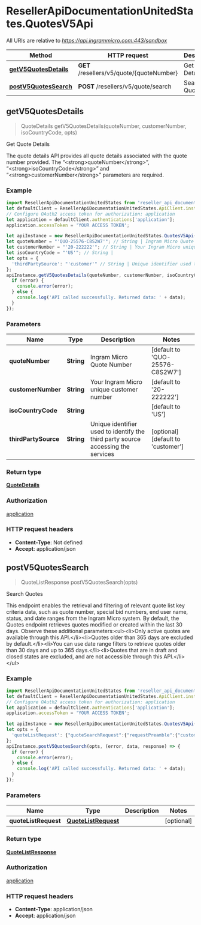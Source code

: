 # ResellerApiDocumentationUnitedStates.QuotesV5Api

All URIs are relative to *https://api.ingrammicro.com:443/sandbox*

Method | HTTP request | Description
------------- | ------------- | -------------
[**getV5QuotesDetails**](QuotesV5Api.md#getV5QuotesDetails) | **GET** /resellers/v5/quote/{quoteNumber} | Get Quote Details
[**postV5QuotesSearch**](QuotesV5Api.md#postV5QuotesSearch) | **POST** /resellers/v5/quote/search | Search Quotes



## getV5QuotesDetails

> QuoteDetails getV5QuotesDetails(quoteNumber, customerNumber, isoCountryCode, opts)

Get Quote Details

The quote details API provides all quote details associated with the quote number provided.   The “&lt;strong&gt;quoteNumber&lt;/strong&gt;”, “&lt;strong&gt;isoCountryCode&lt;/strong&gt;” and “&lt;strong&gt;customerNumber&lt;/strong&gt;” parameters are required.

### Example

```javascript
import ResellerApiDocumentationUnitedStates from 'reseller_api_documentation_united_states';
let defaultClient = ResellerApiDocumentationUnitedStates.ApiClient.instance;
// Configure OAuth2 access token for authorization: application
let application = defaultClient.authentications['application'];
application.accessToken = 'YOUR ACCESS TOKEN';

let apiInstance = new ResellerApiDocumentationUnitedStates.QuotesV5Api();
let quoteNumber = "'QUO-25576-C8S2W7'"; // String | Ingram Micro Quote Number
let customerNumber = "'20-222222'"; // String | Your Ingram Micro unique customer number
let isoCountryCode = "'US'"; // String | 
let opts = {
  'thirdPartySource': "'customer'" // String | Unique identifier used to identify the third party source accessing the services
};
apiInstance.getV5QuotesDetails(quoteNumber, customerNumber, isoCountryCode, opts, (error, data, response) => {
  if (error) {
    console.error(error);
  } else {
    console.log('API called successfully. Returned data: ' + data);
  }
});
```

### Parameters


Name | Type | Description  | Notes
------------- | ------------- | ------------- | -------------
 **quoteNumber** | **String**| Ingram Micro Quote Number | [default to &#39;QUO-25576-C8S2W7&#39;]
 **customerNumber** | **String**| Your Ingram Micro unique customer number | [default to &#39;20-222222&#39;]
 **isoCountryCode** | **String**|  | [default to &#39;US&#39;]
 **thirdPartySource** | **String**| Unique identifier used to identify the third party source accessing the services | [optional] [default to &#39;customer&#39;]

### Return type

[**QuoteDetails**](QuoteDetails.md)

### Authorization

[application](../README.md#application)

### HTTP request headers

- **Content-Type**: Not defined
- **Accept**: application/json


## postV5QuotesSearch

> QuoteListResponse postV5QuotesSearch(opts)

Search Quotes

This endpoint enables the retrieval and filtering of relevant quote list key criteria data, such as quote number, special bid numbers, end user name, status, and date ranges from the Ingram Micro system. By default, the Quotes endpoint retrieves quotes modified or created within the last 30 days.   Observe these additional parameters:&lt;ul&gt;&lt;li&gt;Only active quotes are available through this API.&lt;/li&gt;&lt;li&gt;Quotes older than 365 days are excluded by default.&lt;/li&gt;&lt;li&gt;You can use date range filters to retrieve quotes older than 30 days and up to 365 days.&lt;/li&gt;&lt;li&gt;Quotes that are in draft and closed states are excluded, and are not accessible through this API.&lt;/li&gt;&lt;/ul&gt;

### Example

```javascript
import ResellerApiDocumentationUnitedStates from 'reseller_api_documentation_united_states';
let defaultClient = ResellerApiDocumentationUnitedStates.ApiClient.instance;
// Configure OAuth2 access token for authorization: application
let application = defaultClient.authentications['application'];
application.accessToken = 'YOUR ACCESS TOKEN';

let apiInstance = new ResellerApiDocumentationUnitedStates.QuotesV5Api();
let opts = {
  'quoteListRequest': {"quoteSearchRequest":{"requestPreamble":{"customerNumber":"20-222222","customerContact":"customer@im.com","isoCountryCode":"US"},"retrieveQuoteRequest":{"fromDate":"2019-08-01","toDate":"2019-11-01","pageIndex":1,"recordsPerPage":5,"sorting":"desc","sortingColumnName":"createdon","thirdPartySource":"3RDPIDCONWISE"}}} // QuoteListRequest | 
};
apiInstance.postV5QuotesSearch(opts, (error, data, response) => {
  if (error) {
    console.error(error);
  } else {
    console.log('API called successfully. Returned data: ' + data);
  }
});
```

### Parameters


Name | Type | Description  | Notes
------------- | ------------- | ------------- | -------------
 **quoteListRequest** | [**QuoteListRequest**](QuoteListRequest.md)|  | [optional] 

### Return type

[**QuoteListResponse**](QuoteListResponse.md)

### Authorization

[application](../README.md#application)

### HTTP request headers

- **Content-Type**: application/json
- **Accept**: application/json

